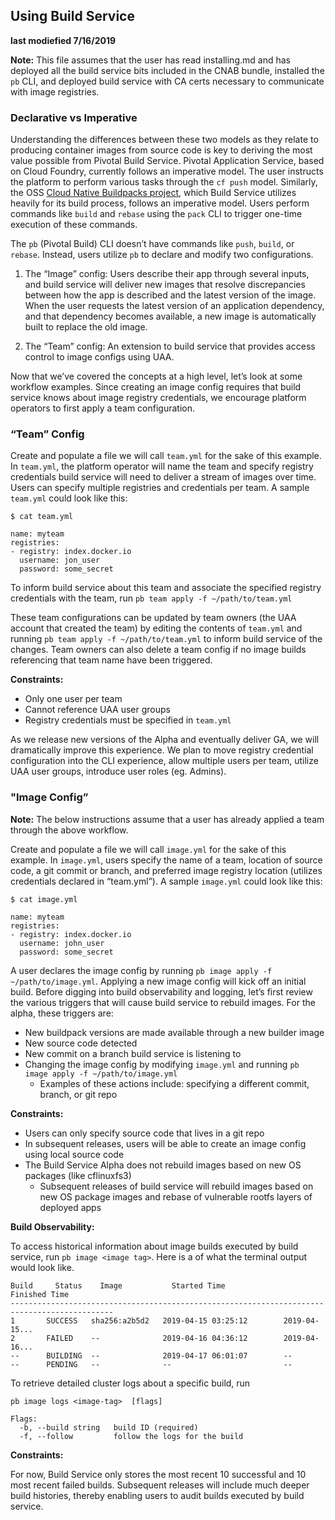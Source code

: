<h2> Using Build Service </h2>

**last modiefied 7/16/2019**

**Note:** This file assumes that the user has read installing.md and has deployed all the build service bits included in the CNAB bundle, installed the `pb` CLI, and deployed build service with CA certs necessary to communicate with image registries.

<h3> Declarative vs Imperative </h3>

Understanding the differences between these two models as they relate to producing container images from source code is key to deriving the most value possible from Pivotal Build Service.  Pivotal Application Service, based on Cloud Foundry, currently follows an imperative model.  The user instructs the platform to perform various tasks through the `cf push` model.  Similarly, the OSS [Cloud Native Buildpacks project](http://buildpacks.io), which Build Service utilizes heavily for its build process, follows an imperative model.  Users perform commands like `build` and `rebase` using the `pack` CLI to trigger one-time execution of these commands.

The `pb` (Pivotal Build) CLI doesn’t have commands like `push`, `build`, or `rebase`.  Instead, users utilize `pb` to declare and modify two configurations.  

1) The “Image” config:  Users describe their app through several inputs, and build service will deliver new images that resolve discrepancies between how the app is described and the latest version of the image. When the user requests the latest version of an application dependency, and that dependency becomes available, a new image is automatically built to replace the old image.

2) The “Team” config:   An extension to build service that provides access control to image configs using UAA.

Now that we’ve covered the concepts at a high level, let’s look at some workflow examples.  Since creating an image config requires that build service knows about image registry credentials, we encourage platform operators to first apply a team configuration.  

<h3> “Team” Config </h3>

Create and populate a file we will call `team.yml` for the sake of this example.  In `team.yml`, the platform operator will name the team and specify registry credentials build service will need to deliver a stream of images over time.  Users can specify multiple registries and credentials per team.  A sample `team.yml` could look like this:  
```
$ cat team.yml

name: myteam
registries:
- registry: index.docker.io
  username: jon_user
  password: some_secret
```
To inform build service about this team and associate the specified registry credentials with the team, run `pb team apply -f ~/path/to/team.yml`

These team configurations can be updated by team owners (the UAA account that created the team) by editing the contents of `team.yml` and running `pb team apply -f ~/path/to/team.yml` to inform build service of the changes.  Team owners can also delete a team config if no image builds referencing that team name have been triggered.  

**Constraints:**

* Only one user per team
* Cannot reference UAA user groups
* Registry credentials must be specified in `team.yml`

As we release new versions of the Alpha and eventually deliver GA, we will dramatically improve this experience.  We plan to move registry credential configuration into the CLI experience, allow multiple users per team, utilize UAA user groups, introduce user roles (eg. Admins).  

<h3>"Image Config”</h3>

**Note:**  The below instructions assume that a user has already applied a team through the above workflow.

Create and populate a file we will call `image.yml` for the sake of this example.  In `image.yml`, users specify the name of a team, location of source code, a git commit or branch, and preferred image registry location (utilizes credentials declared in “team.yml”).  A sample `image.yml` could look like this:  
```
$ cat image.yml

name: myteam
registries:
- registry: index.docker.io
  username: john_user
  password: some_secret
```

A user declares the image config by running `pb image apply -f ~/path/to/image.yml`.  Applying a new image config will kick off an initial build.   Before digging into build observability and logging, let’s first review the various triggers that will cause build service to rebuild images.  For the alpha, these triggers are:

* New buildpack versions are made available through a new builder image
* New source code detected
* New commit on a branch build service is listening to
* Changing the image config by modifying `image.yml` and running `pb image apply -f ~/path/to/image.yml`
    * Examples of these actions include:  specifying a different commit, branch, or git repo  

**Constraints:**

* Users can only specify source code that lives in a git repo  
* In subsequent releases, users will be able to create an image config using local source code
* The Build Service Alpha does not rebuild images based on new OS packages (like cflinuxfs3) 
    * Subsequent releases of build service will rebuild images based on new OS package images and rebase of vulnerable rootfs layers of deployed apps

**Build Observability:**  

To access historical information about image builds executed by build service, run `pb image <image tag>`.  Here is a of what the terminal output would look like.  

```
Build     Status    Image           Started Time               Finished Time
---------------------------------------------------------------------------------------------
1       SUCCESS   sha256:a2b5d2   2019-04-15 03:25:12        2019-04-15...                                  
2       FAILED    --              2019-04-16 04:36:12        2019-04-16...        
--      BUILDING  --              2019-04-17 06:01:07        --
--      PENDING   --              --                         --
```

To retrieve detailed cluster logs about a specific build, run  
```
pb image logs <image-tag>  [flags]

Flags:
  -b, --build string   build ID (required)
  -f, --follow         follow the logs for the build
```

**Constraints:**

For now, Build Service only stores the most recent 10 successful and 10 most recent failed builds.  Subsequent releases will include much deeper build histories, thereby enabling users to audit builds executed by build service.  

  
